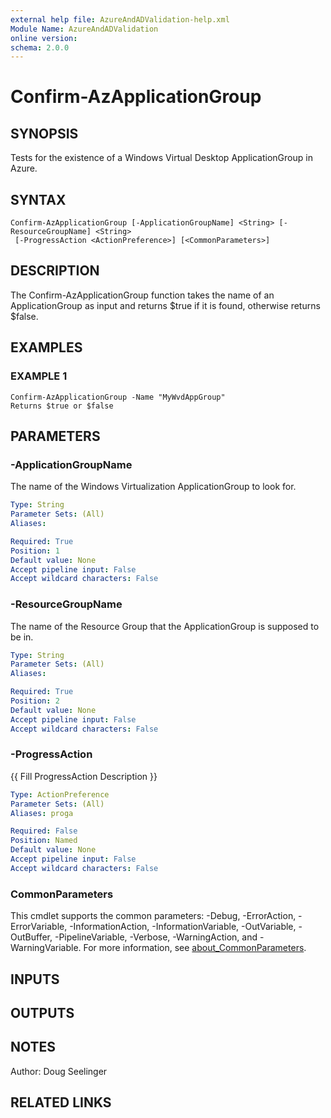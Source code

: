 ```yaml
---
external help file: AzureAndADValidation-help.xml
Module Name: AzureAndADValidation
online version:
schema: 2.0.0
---
```


# Confirm-AzApplicationGroup

## SYNOPSIS
Tests for the existence of a Windows Virtual Desktop ApplicationGroup in Azure.

## SYNTAX

```
Confirm-AzApplicationGroup [-ApplicationGroupName] <String> [-ResourceGroupName] <String>
 [-ProgressAction <ActionPreference>] [<CommonParameters>]
```

## DESCRIPTION
The Confirm-AzApplicationGroup function takes the name of an ApplicationGroup as input and returns $true if it is found,
otherwise returns $false.

## EXAMPLES

### EXAMPLE 1
```
Confirm-AzApplicationGroup -Name "MyWvdAppGroup"
Returns $true or $false
```

## PARAMETERS

### -ApplicationGroupName
The name of the Windows Virtualization ApplicationGroup to look for.

```yaml
Type: String
Parameter Sets: (All)
Aliases:

Required: True
Position: 1
Default value: None
Accept pipeline input: False
Accept wildcard characters: False
```

### -ResourceGroupName
The name of the Resource Group that the ApplicationGroup is supposed to be in.

```yaml
Type: String
Parameter Sets: (All)
Aliases:

Required: True
Position: 2
Default value: None
Accept pipeline input: False
Accept wildcard characters: False
```

### -ProgressAction
{{ Fill ProgressAction Description }}

```yaml
Type: ActionPreference
Parameter Sets: (All)
Aliases: proga

Required: False
Position: Named
Default value: None
Accept pipeline input: False
Accept wildcard characters: False
```

### CommonParameters
This cmdlet supports the common parameters: -Debug, -ErrorAction, -ErrorVariable, -InformationAction, -InformationVariable, -OutVariable, -OutBuffer, -PipelineVariable, -Verbose, -WarningAction, and -WarningVariable. For more information, see [about_CommonParameters](http://go.microsoft.com/fwlink/?LinkID=113216).

## INPUTS

## OUTPUTS

## NOTES
Author: Doug Seelinger

## RELATED LINKS
